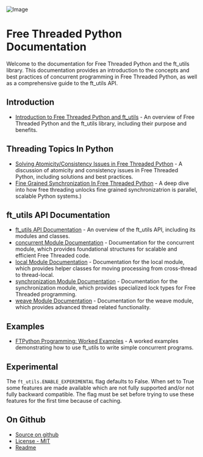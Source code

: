 ![Image](https://github.com/user-attachments/assets/f4ef78b9-8cc0-4264-971f-d6ac76884f3a)
# Free Threaded Python Documentation

Welcome to the documentation for Free Threaded Python and the ft_utils library. This documentation provides an introduction to the concepts and best practices of concurrent programming in Free Threaded Python, as well as a comprehensive guide to the ft_utils API.

## Introduction

* [Introduction to Free Threaded Python and ft_utils](introduction.md) - An overview of Free Threaded Python and the ft_utils library, including their purpose and benefits.

## Threading Topics In Python

* [Solving Atomicity/Consistency Issues in Free Threaded Python](atomicity_in_Python.md) - A discussion of atomicity and consistency issues in Free Threaded Python, including solutions and best practices.
* [Fine Grained Synchronization In Free Threaded Python](fine_grained_synchronization.md) - A deep dive into how free threading unlocks fine grained synchronizatrion is parallel, scalable Python systems.)

## ft_utils API Documentation

* [ft_utils API Documentation](ft_utils_api.md) - An overview of the ft_utils API, including its modules and classes.
* [concurrent Module Documentation](concurrent_api.md) - Documentation for the concurrent module, which provides foundational structures for scalable and efficient Free Threaded code.
* [local Module Documentation](local_api.md) - Documentation for the local module, which provides helper classes for moving processing from cross-thread to thread-local.
* [synchronization Module Documentation](synchronization_api.md) - Documentation for the synchronization module, which provides specialized lock types for Free Threaded programming.
* [weave Module Documentation](weave_api.md) - Documentation for the weave module, which provides advanced thread related functionality.

## Examples

* [FTPython Programming: Worked Examples](ft_worked_examples.md) - A worked examples demonstrating how to use ft_utils to write simple concurrent programs.

## Experimental

The `ft_utils.ENABLE_EXPERIMENTAL` flag defaults to False. When set to True some features are made available which are not fully supported and/or not fully backward compatible. The flag must be set before trying to use these features for the first time because of caching.

## On Github

* [Source on github](https://github.com/facebookincubator/ft_utils)
* [License - MIT](https://github.com/facebookincubator/ft_utils/blob/main/LICENSE)
* [Readme](https://github.com/facebookincubator/ft_utils/blob/main/README.md)
